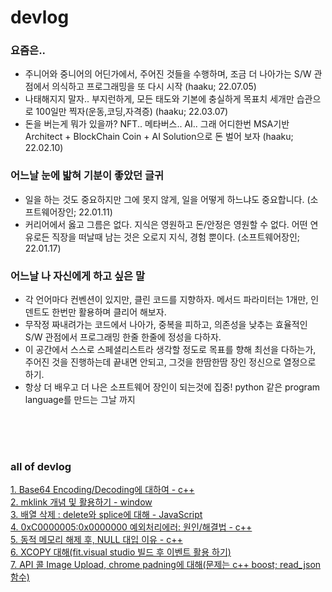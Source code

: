 # devlog

### 요즘은..
- 주니어와 중니어의 어딘가에서, 주어진 것들을 수행하며, 조금 더 나아가는 S/W 관점에서 의식하고 프로그래밍을 또 다시 시작 (haaku; 22.07.05)
- 나태해지지 말자.. 부지런하게, 모든 태도와 기본에 충실하게 목표치 세개만 습관으로 100일만 찍자(운동,코딩,자격증) (haaku; 22.03.07)
- 돈을 버는게 뭐가 있을까? NFT.. 메타버스.. AI.. 그래 어디한번 MSA기반 Architect + BlockChain Coin + AI Solution으로 돈 벌어 보자 (haaku; 22.02.10)

### 어느날 눈에 밟혀 기분이 좋았던 글귀
- 일을 하는 것도 중요하지만 그에 못지 않게, 일을 어떻게 하느냐도 중요합니다. (소프트웨어장인; 22.01.11)
- 커리어에서 옳고 그름은 없다. 지식은 영원하고 돈/안정은 영원할 수 없다. 어떤 연유로든 직장을 떠날때 남는 것은 오로지 지식, 경험 뿐이다. (소프트웨어장인; 22.01.17)

### 어느날 나 자신에게 하고 싶은 말
- 각 언어마다 컨벤션이 있지만, 클린 코드를 지향하자. 메서드 파라미터는 1개만, 인덴트도 한번만 활용하며 클리어 해보자.
- 무작정 짜내려가는 코드에서 나아가, 중복을 피하고, 의존성을 낮추는 효율적인 S/W 관점에서 프로그래밍 한줄 한줄에 정성을 다하자.
- 이 공간에서 스스로 스페셜리스트라 생각할 정도로 목표를 향해 최선을 다하는가, <br>
주어진 것을 진행하는데 끝내면 안되고, 그것을 한땀한땀 장인 정신으로 열정으로 하기.
- 항상 더 배우고 더 나은 소프트웨어 장인이 되는것에 집중! python 같은 program language를 만드는 그날 까지

<br>
<br>
<br>


### all of devlog

[1. Base64 Encoding/Decoding에 대하여 - c++](DevSense/base64.md)
<br>
[2. mklink 개념 및 활용하기 - window](DevSense/mklink.md)
<br>
[3. 배열 삭제 : delete와 splice에 대해 - JavaScript](DevSense/delete_splice.md)
<br>
[4. 0xC0000005:0x0000000 예외처리에러: 원인/해결법 - c++](DevSense/cpp_0xC0000005.md)
<br>
[5. 동적 메모리 해제 후, NULL 대입 이유 - c++](DevSense/memoryFree.md)
<br>
[6. XCOPY 대해(fit.visual studio 빌드 후 이벤트 활용 하기)](DevSense/xcopy.md)
<br>
[7. API 콜 Image Upload, chrome padning에 대해(문제는 c++ boost; read_json 함수)](DevSense/image_upload.md)
<br>
